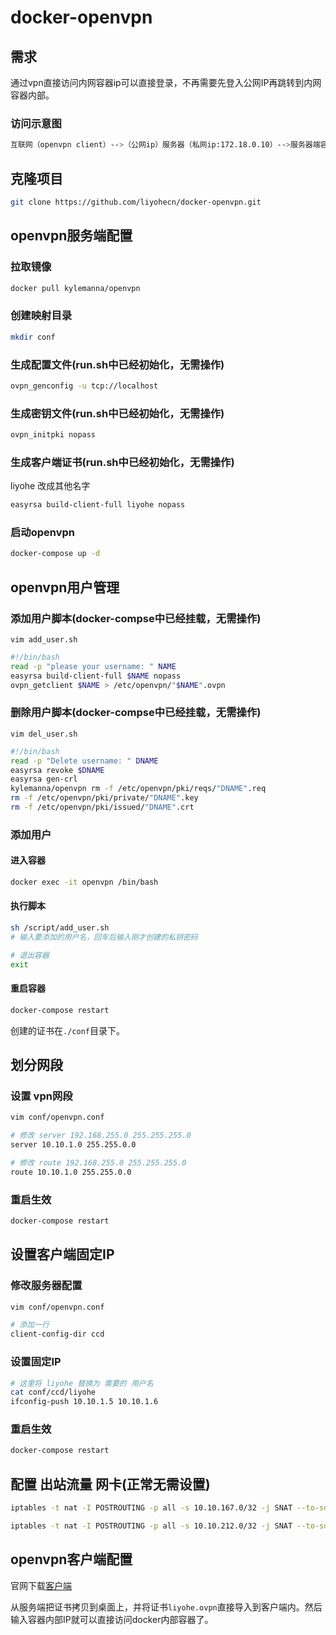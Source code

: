 # docker-openvpn
## 需求

通过vpn直接访问内网容器ip可以直接登录，不再需要先登入公网IP再跳转到内网容器内部。



### 访问示意图

```bash
互联网（openvpn client）-->（公网ip）服务器（私网ip:172.18.0.10）-->服务器端容器（内网172.18.0.8）
```



## 克隆项目

```bash
git clone https://github.com/liyohecn/docker-openvpn.git
```



## openvpn服务端配置

### 拉取镜像

```bash
docker pull kylemanna/openvpn
```

### 创建映射目录

```bash
mkdir conf
```

### 生成配置文件(run.sh中已经初始化，无需操作)

```bash
ovpn_genconfig -u tcp://localhost
```

### 生成密钥文件(run.sh中已经初始化，无需操作)

```bash
ovpn_initpki nopass
```

### 生成客户端证书(run.sh中已经初始化，无需操作)

liyohe 改成其他名字

```bash
easyrsa build-client-full liyohe nopass
```

### 启动openvpn

```bash
docker-compose up -d
```



## openvpn用户管理

### 添加用户脚本(docker-compse中已经挂载，无需操作)

`vim add_user.sh`

```bash
#!/bin/bash
read -p "please your username: " NAME
easyrsa build-client-full $NAME nopass
ovpn_getclient $NAME > /etc/openvpn/"$NAME".ovpn
```

### 删除用户脚本(docker-compse中已经挂载，无需操作)

`vim del_user.sh`

```bash
#!/bin/bash
read -p "Delete username: " DNAME
easyrsa revoke $DNAME
easyrsa gen-crl
kylemanna/openvpn rm -f /etc/openvpn/pki/reqs/"DNAME".req
rm -f /etc/openvpn/pki/private/"DNAME".key
rm -f /etc/openvpn/pki/issued/"DNAME".crt
```

### 添加用户

#### 进入容器

```bash
docker exec -it openvpn /bin/bash
```

#### 执行脚本

```bash
sh /script/add_user.sh 
# 输入要添加的用户名，回车后输入刚才创建的私钥密码

# 退出容器
exit
```

#### 重启容器

```bash
docker-compose restart
```

创建的证书在`./conf`目录下。



## 划分网段

### 设置 vpn网段

```bash
vim conf/openvpn.conf

# 修改 server 192.168.255.0 255.255.255.0
server 10.10.1.0 255.255.0.0

# 修改 route 192.168.255.0 255.255.255.0
route 10.10.1.0 255.255.0.0

```

### 重启生效

```bash
docker-compose restart
```



## 设置客户端固定IP

### 修改服务器配置

```bash
vim conf/openvpn.conf

# 添加一行
client-config-dir ccd
```

### 设置固定IP

```bash
# 这里将 liyohe 替换为 需要的 用户名
cat conf/ccd/liyohe
ifconfig-push 10.10.1.5 10.10.1.6
```

### 重启生效

```bash
docker-compose restart
```



## 配置 出站流量 网卡(正常无需设置)

```bash
iptables -t nat -I POSTROUTING -p all -s 10.10.167.0/32 -j SNAT --to-source 10.0.0.11

iptables -t nat -I POSTROUTING -p all -s 10.10.212.0/32 -j SNAT --to-source 10.0.0.12
```



## openvpn客户端配置

官网下载[客户端](https://openvpn.net/vpn-client/)

从服务端把证书拷贝到桌面上，并将证书`liyohe.ovpn`直接导入到客户端内。然后输入容器内部IP就可以直接访问docker内部容器了。

